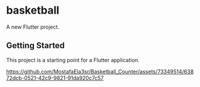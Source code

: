 # basketball

A new Flutter project.

## Getting Started

This project is a starting point for a Flutter application.

https://github.com/MostafaEla3sr/Basketball_Counter/assets/73349514/63872dcb-0521-42c9-9821-91da920c7c57

